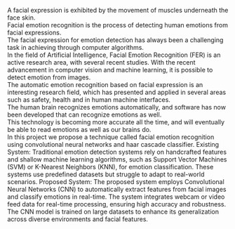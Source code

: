 A facial expression is exhibited by the movement of muscles underneath the face skin. <br>Facial emotion recognition is the process of detecting human emotions from facial expressions. <br>The facial expression for emotion detection has always been a challenging task in achieving through computer algorithms.<br> In the field of Artificial Intelligence, Facial Emotion Recognition (FER) is an active research area, with several recent studies. With the recent advancement in computer vision and machine learning, it is possible to detect emotion from images. <br>The automatic emotion recognition based on facial expression is an interesting research field, which has presented and applied in several areas such as safety, health and in human machine interfaces.<br> The human brain recognizes emotions automatically, and software has now been developed that can recognize emotions as well. <br>This technology is becoming more accurate all the time, and will eventually be able to read emotions as well as our brains do. <br>In this project we propose a technique called facial emotion recognition using convolutional neural networks and haar cascade classifier.
Existing System:
Traditional emotion detection systems rely on handcrafted features and shallow machine learning algorithms, such as Support Vector Machines (SVM) or K-Nearest Neighbors (KNN), for emotion classification. These systems use predefined datasets but struggle to adapt to real-world scenarios.
Proposed System:
The proposed system employs Convolutional Neural Networks (CNN) to automatically extract features from facial images and classify emotions in real-time. The system integrates webcam or video feed data for real-time processing, ensuring high accuracy and robustness. The CNN model is trained on large datasets to enhance its generalization across diverse environments and facial features.
